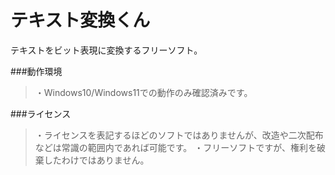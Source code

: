 # テキスト変換くん

テキストをビット表現に変換するフリーソフト。

###動作環境

>・Windows10/Windows11での動作のみ確認済みです。

###ライセンス

>・ライセンスを表記するほどのソフトではありませんが、改造や二次配布などは常識の範囲内であれば可能です。
>・フリーソフトですが、権利を破棄したわけではありません。
